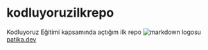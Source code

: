 # kodluyoruzilkrepo
Kodluyoruz Eğitimi kapsamında açtığım ilk repo
![markdown logosu](https://www.pngwing.com/en/free-png-zwrxz)
[patika.dev](www.patika.dev/)
